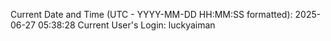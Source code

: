 Current Date and Time (UTC - YYYY-MM-DD HH:MM:SS formatted): 2025-06-27 05:38:28
Current User's Login: luckyaiman
